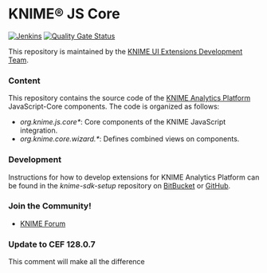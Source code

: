 # KNIME® JS Core

[![Jenkins](https://jenkins.knime.com/buildStatus/icon?job=knime-js-core%2Fmaster)](https://jenkins.knime.com/job/knime-js-core/job/master/)
[![Quality Gate Status](https://sonarcloud.io/api/project_badges/measure?project=KNIME_knime-js-core&metric=alert_status)](https://sonarcloud.io/summary/new_code?id=KNIME_knime-js-core)

This repository is maintained by the [KNIME UI Extensions Development Team](mailto:team-ui-extensions@knime.com).

### Content
This repository contains the source code of the [KNIME Analytics Platform](http://www.knime.org) JavaScript-Core components. The code is organized as follows:

* _org.knime.js.core*_: Core components of the KNIME JavaScript integration.
* _org.knime.core.wizard.*_: Defines combined views on components.


### Development
Instructions for how to develop extensions for KNIME Analytics Platform can be found in the _knime-sdk-setup_ repository on [BitBucket](https://bitbucket.org/KNIME/knime-sdk-setup) or [GitHub](http://github.com/knime/knime-sdk-setup).

### Join the Community!
* [KNIME Forum](https://tech.knime.org/forum)

### Update to CEF 128.0.7
This comment will make all the difference

